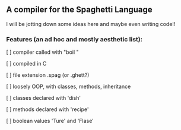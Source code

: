 ## A compiler for the Spaghetti Language

I will be jotting down some ideas here and maybe even writing code!!

### Features (an ad hoc and mostly aesthetic list):

[ ] compiler called with "boil <filename>"
  
[ ] compiled in C  
  
[ ] file extension .spag (or .ghett?) 
  
[ ] loosely OOP, with classes, methods, inheritance 
  
[ ] classes declared with 'dish' 
  
[ ] methods declared with 'recipe'  

[ ] boolean values 'Ture' and 'Flase'
